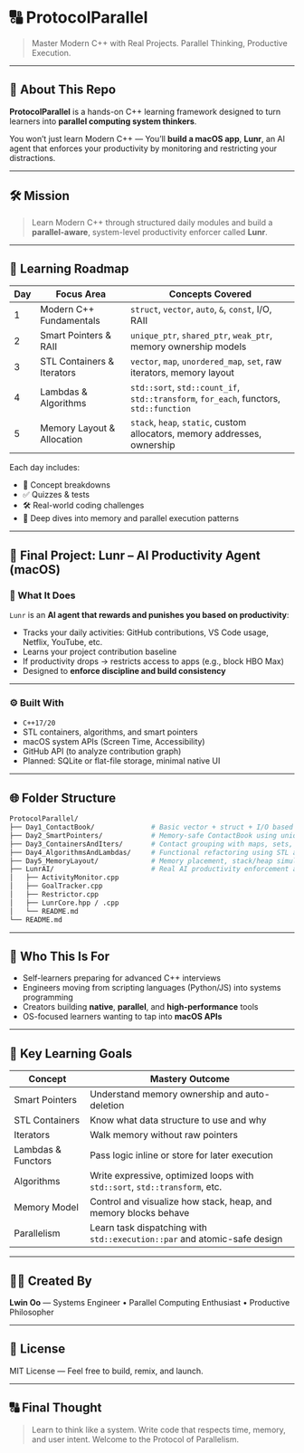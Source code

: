 # 🔠 ProtocolParallel

> Master Modern C++ with Real Projects. Parallel Thinking, Productive Execution.

---

## 🚀 About This Repo

**ProtocolParallel** is a hands-on C++ learning framework designed to turn learners into **parallel computing system thinkers**.

You won’t just learn Modern C++ —
You’ll **build a macOS app**, **Lunr**, an AI agent that enforces your productivity by monitoring and restricting your distractions.

---

## 🛠️ Mission

> Learn Modern C++ through structured daily modules and build a **parallel-aware**, system-level productivity enforcer called **Lunr**.

---

## 🐽 Learning Roadmap

| Day | Focus Area                 | Concepts Covered                                                                      |
| --- | -------------------------- | ------------------------------------------------------------------------------------- |
| 1   | Modern C++ Fundamentals    | `struct`, `vector`, `auto`, `&`, `const`, I/O, RAII                                   |
| 2   | Smart Pointers & RAII      | `unique_ptr`, `shared_ptr`, `weak_ptr`, memory ownership models                       |
| 3   | STL Containers & Iterators | `vector`, `map`, `unordered_map`, `set`, raw iterators, memory layout                 |
| 4   | Lambdas & Algorithms       | `std::sort`, `std::count_if`, `std::transform`, `for_each`, functors, `std::function` |
| 5   | Memory Layout & Allocation | `stack`, `heap`, `static`, custom allocators, memory addresses, ownership             |

Each day includes:

* 📘 Concept breakdowns
* ✅ Quizzes & tests
* 🛠️ Real-world coding challenges
* 🧠 Deep dives into memory and parallel execution patterns

---

## 🔧 Final Project: Lunr – AI Productivity Agent (macOS)

### 🌟 What It Does

`Lunr` is an **AI agent that rewards and punishes you based on productivity**:

* Tracks your daily activities: GitHub contributions, VS Code usage, Netflix, YouTube, etc.
* Learns your project contribution baseline
* If productivity drops → restricts access to apps (e.g., block HBO Max)
* Designed to **enforce discipline and build consistency**

---

### ⚙️ Built With

* `C++17/20`
* STL containers, algorithms, and smart pointers
* macOS system APIs (Screen Time, Accessibility)
* GitHub API (to analyze contribution graph)
* Planned: SQLite or flat-file storage, minimal native UI

---

## 🌐 Folder Structure

```bash
ProtocolParallel/
├── Day1_ContactBook/              # Basic vector + struct + I/O based project
├── Day2_SmartPointers/            # Memory-safe ContactBook using unique/shared pointers
├── Day3_ContainersAndIters/       # Contact grouping with maps, sets, and iterator logic
├── Day4_AlgorithmsAndLambdas/     # Functional refactoring using STL algorithms & lambdas
├── Day5_MemoryLayout/             # Memory placement, stack/heap simulations
├── LunrAI/                        # Real AI productivity enforcement app
│   ├── ActivityMonitor.cpp
│   ├── GoalTracker.cpp
│   ├── Restrictor.cpp
│   ├── LunrCore.hpp / .cpp
│   └── README.md
└── README.md
```

---

## 💫 Who This Is For

* Self-learners preparing for advanced C++ interviews
* Engineers moving from scripting languages (Python/JS) into systems programming
* Creators building **native**, **parallel**, and **high-performance** tools
* OS-focused learners wanting to tap into **macOS APIs**

---

## 🧠 Key Learning Goals

| Concept            | Mastery Outcome                                                            |
| ------------------ | -------------------------------------------------------------------------- |
| Smart Pointers     | Understand memory ownership and auto-deletion                              |
| STL Containers     | Know what data structure to use and why                                    |
| Iterators          | Walk memory without raw pointers                                           |
| Lambdas & Functors | Pass logic inline or store for later execution                             |
| Algorithms         | Write expressive, optimized loops with `std::sort`, `std::transform`, etc. |
| Memory Model       | Control and visualize how stack, heap, and memory blocks behave            |
| Parallelism        | Learn task dispatching with `std::execution::par` and atomic-safe design   |

---

## 👩‍💻 Created By

**Lwin Oo** —
Systems Engineer • Parallel Computing Enthusiast • Productive Philosopher

---

## 🔖 License

MIT License — Feel free to build, remix, and launch.

---

## 🔠 Final Thought

> Learn to think like a system.
> Write code that respects time, memory, and user intent.
> Welcome to the Protocol of Parallelism.
